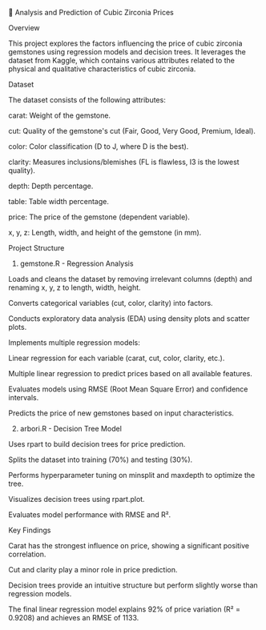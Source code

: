🌟 Analysis and Prediction of Cubic Zirconia Prices

Overview

This project explores the factors influencing the price of cubic zirconia gemstones using regression models and decision trees. It leverages the dataset from Kaggle, which contains various attributes related to the physical and qualitative characteristics of cubic zirconia.

Dataset

The dataset consists of the following attributes:

  carat: Weight of the gemstone.

  cut: Quality of the gemstone's cut (Fair, Good, Very Good, Premium, Ideal).

  color: Color classification (D to J, where D is the best).

  clarity: Measures inclusions/blemishes (FL is flawless, I3 is the lowest quality).

  depth: Depth percentage.

  table: Table width percentage.

  price: The price of the gemstone (dependent variable).

  x, y, z: Length, width, and height of the gemstone (in mm).

Project Structure

  1. gemstone.R - Regression Analysis

  Loads and cleans the dataset by removing irrelevant columns (depth) and renaming x, y, z to      length, width, height.

  Converts categorical variables (cut, color, clarity) into factors.

  Conducts exploratory data analysis (EDA) using density plots and scatter plots.

  Implements multiple regression models:

  Linear regression for each variable (carat, cut, color, clarity, etc.).

  Multiple linear regression to predict prices based on all available features.

  Evaluates models using RMSE (Root Mean Square Error) and confidence intervals.

  Predicts the price of new gemstones based on input characteristics.

  2. arbori.R - Decision Tree Model

  Uses rpart to build decision trees for price prediction.

  Splits the dataset into training (70%) and testing (30%).

  Performs hyperparameter tuning on minsplit and maxdepth to optimize the tree.

  Visualizes decision trees using rpart.plot.

  Evaluates model performance with RMSE and R².

Key Findings

  Carat has the strongest influence on price, showing a significant positive correlation.

  Cut and clarity play a minor role in price prediction.

  Decision trees provide an intuitive structure but perform slightly worse than regression models.

  The final linear regression model explains 92% of price variation (R² = 0.9208) and achieves an RMSE of 1133.

